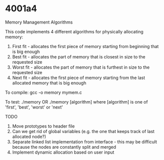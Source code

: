 # 4001a4
Memory Management Algorithms

This code implements 4 different algorithms for physically allocating memory:
  1. First fit - allocates the first piece of memory starting from beginning that is big enough
  2. Best fit  - allocates the part of memory that is closest in size to the requested size
  3. Worst fit - allocates the part of memory that is furthest in size to the requested size
  4. Next fit  - allocates the first piece of memory starting from the last allocated memory that is big enough

To compile:
gcc -o memory mymem.c

To test:
./memory
OR
./memory [algorithm]
where [algorithm] is one of 'first', 'best', 'worst' or 'next'


TODO
1. Move prototypes to header file
2. Can we get rid of global variables (e.g. the one that keeps track of last allocated node?)
3. Separate linked list implementation from interface - this may be difficult because the nodes are constantly split and merged
4. Implement dynamic allocation based on user input

